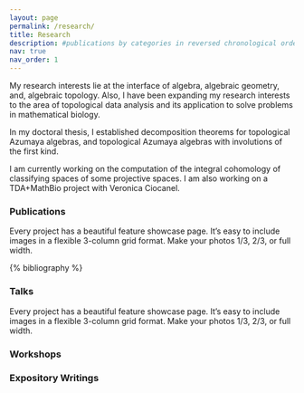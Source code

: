 ```yaml
---
layout: page
permalink: /research/
title: Research
description: #publications by categories in reversed chronological order. generated by jekyll-scholar.
nav: true
nav_order: 1
---
```


My research interests lie at the interface of algebra, algebraic geometry, and, algebraic topology. Also, I have been expanding my research interests to the area of topological data analysis and its application to solve problems in mathematical biology.

In my doctoral thesis, I established decomposition theorems for topological Azumaya algebras, and topological Azumaya algebras with involutions of the first kind.

I am currently working on the computation of the integral cohomology of classifying spaces of some projective spaces. I am also working on a TDA+MathBio project with Veronica Ciocanel.

### Publications 
Every project has a beautiful feature showcase page. It’s easy to include images in a flexible 3-column grid format. Make your photos 1/3, 2/3, or full width.

<!-- _pages/research.md -->
<div class="publications">

{% bibliography %}

</div>

### Talks
Every project has a beautiful feature showcase page. It’s easy to include images in a flexible 3-column grid format. Make your photos 1/3, 2/3, or full width.

### Workshops

### Expository Writings
